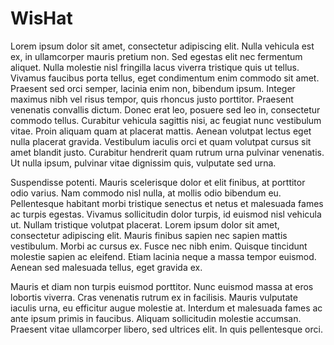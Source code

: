 # WisHat

Lorem ipsum dolor sit amet, consectetur adipiscing elit. Nulla vehicula est ex, in ullamcorper mauris pretium non. Sed egestas elit nec fermentum aliquet. Nulla molestie nisl fringilla lacus viverra tristique quis ut tellus. Vivamus faucibus porta tellus, eget condimentum enim commodo sit amet. Praesent sed orci semper, lacinia enim non, bibendum ipsum. Integer maximus nibh vel risus tempor, quis rhoncus justo porttitor. Praesent venenatis convallis dictum. Donec erat leo, posuere sed leo in, consectetur commodo tellus. Curabitur vehicula sagittis nisi, ac feugiat nunc vestibulum vitae. Proin aliquam quam at placerat mattis. Aenean volutpat lectus eget nulla placerat gravida. Vestibulum iaculis orci et quam volutpat cursus sit amet blandit justo. Curabitur hendrerit quam rutrum urna pulvinar venenatis. Ut nulla ipsum, pulvinar vitae dignissim quis, vulputate sed urna.

Suspendisse potenti. Mauris scelerisque dolor et elit finibus, at porttitor odio varius. Nam commodo nisl nulla, at mollis odio bibendum eu. Pellentesque habitant morbi tristique senectus et netus et malesuada fames ac turpis egestas. Vivamus sollicitudin dolor turpis, id euismod nisl vehicula ut. Nullam tristique volutpat placerat. Lorem ipsum dolor sit amet, consectetur adipiscing elit. Mauris finibus sapien nec sapien mattis vestibulum. Morbi ac cursus ex. Fusce nec nibh enim. Quisque tincidunt molestie sapien ac eleifend. Etiam lacinia neque a massa tempor euismod. Aenean sed malesuada tellus, eget gravida ex.

Mauris et diam non turpis euismod porttitor. Nunc euismod massa at eros lobortis viverra. Cras venenatis rutrum ex in facilisis. Mauris vulputate iaculis urna, eu efficitur augue molestie at. Interdum et malesuada fames ac ante ipsum primis in faucibus. Aliquam sollicitudin molestie accumsan. Praesent vitae ullamcorper libero, sed ultrices elit. In quis pellentesque orci.
